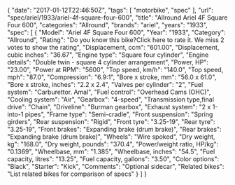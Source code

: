 {
    "date": "2017-01-12T22:46:50Z",
    "tags": [
        "motorbike",
        "spec"
    ],
    "url": "spec\/ariel\/1933\/ariel-4f-square-four-600",
    "title": "Allround Ariel 4F Square Four 600",
    "categories": "Allround",
    "brands": "ariel",
    "years": "1933",
    "spec": [
        {
            "Model": "Ariel 4F Square Four 600",
            "Year": "1933",
            "Category": "Allround",
            "Rating": "Do you know this bike?Click here to rate it. We miss 2 votes to show the rating",
            "Displacement, ccm": "601.00",
            "Displacement, cubic inches": "36.67",
            "Engine type": "Square four cylinder",
            "Engine details": "Double twin - square 4 cylinder arrangement",
            "Power, HP": "23.00",
            "Power at RPM": "5600",
            "Top speed, km\/h": "140.0",
            "Top speed, mph": "87.0",
            "Compression": "6.9:1",
            "Bore x stroke, mm": "56.0 x 61.0",
            "Bore x stroke, inches": "2.2 x 2.4",
            "Valves per cylinder": "2",
            "Fuel system": "Carburettor. Amal",
            "Fuel control": "Overhead Cams (OHC)",
            "Cooling system": "Air",
            "Gearbox": "4-speed",
            "Transmission type,final drive": "Chain",
            "Driveline": "Burman gearbox",
            "Exhaust system": "2 x 1-into-1 pipes",
            "Frame type": "Semi-cradle",
            "Front suspension": "Spring girders",
            "Rear suspension": "Rigid",
            "Front tyre": "3.25-19",
            "Rear tyre": "3.25-19",
            "Front brakes": "Expanding brake (drum brake)",
            "Rear brakes": "Expanding brake (drum brake)",
            "Wheels": "Wire spoked",
            "Dry weight, kg": "168.0",
            "Dry weight, pounds": "370.4",
            "Power\/weight ratio, HP\/kg": "0.1369",
            "Wheelbase, mm": "1.385",
            "Wheelbase, inches": "54.5",
            "Fuel capacity, litres": "13.25",
            "Fuel capacity, gallons": "3.50",
            "Color options": "Black",
            "Starter": "Kick",
            "Comments": "Optional sidecar",
            "Related bikes": "List related bikes for comparison of specs"
        }
    ]
}